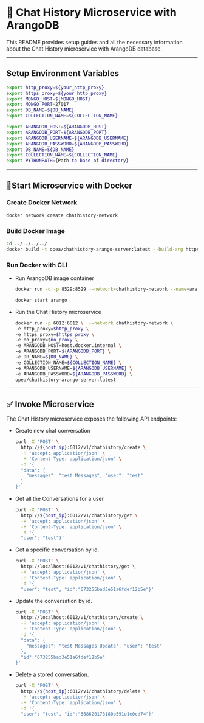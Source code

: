 # 📝 Chat History Microservice with ArangoDB

This README provides setup guides and all the necessary information about the Chat History microservice with ArangoDB database.

---

## Setup Environment Variables

```bash
export http_proxy=${your_http_proxy}
export https_proxy=${your_http_proxy}
export MONGO_HOST=${MONGO_HOST}
export MONGO_PORT=27017
export DB_NAME=${DB_NAME}
export COLLECTION_NAME=${COLLECTION_NAME}
```

```bash
export ARANGODB_HOST=${ARANGODB_HOST}
export ARANGODB_PORT=${ARANGODB_PORT}
export ARANGODB_USERNAME=${ARANGODB_USERNAME}
export ARANGODB_PASSWORD=${ARANGODB_PASSWORD}
export DB_NAME=${DB_NAME}
export COLLECTION_NAME=${COLLECTION_NAME}
export PYTHONPATH={Path to base of directory}
```

---

## 🚀Start Microservice with Docker

### Create Docker Network

```bash
docker network create chathistory-network
``` 

### Build Docker Image

```bash
cd ../../../../
docker build -t opea/chathistory-arango-server:latest --build-arg https_proxy=$https_proxy --build-arg http_proxy=$http_proxy -f comps/chathistory/arango/Dockerfile .
```

### Run Docker with CLI

- Run ArangoDB image container

  ```bash
  docker run -d -p 8529:8529 --network=chathistory-network --name=arango arangodb/arangodb:latest

  docker start arango
  ```

- Run the Chat History microservice

  ```bash
  docker run -p 6012:6012 \  --network chathistory-network \    
  -e http_proxy=$http_proxy \
  -e https_proxy=$https_proxy \
  -e no_proxy=$no_proxy \
  -e ARANGODB_HOST=host.docker.internal \
  -e ARANGODB_PORT=${ARANGODB_PORT} \
  -e DB_NAME=${DB_NAME} \
  -e COLLECTION_NAME=${COLLECTION_NAME} \
  -e ARANGODB_USERNAME=${ARANGODB_USERNAME} \
  -e ARANGODB_PASSWORD=${ARANGODB_PASSWORD} \
  opea/chathistory-arango-server:latest

  ```

---

## ✅ Invoke Microservice

The Chat History microservice exposes the following API endpoints:

- Create new chat conversation

  ```bash
  curl -X 'POST' \
    http://${host_ip}:6012/v1/chathistory/create \
    -H 'accept: application/json' \
    -H 'Content-Type: application/json' \
    -d '{
    "data": {
      "messages": "test Messages", "user": "test"
    }
  }'
  ```

- Get all the Conversations for a user

  ```bash
  curl -X 'POST' \
    http://${host_ip}:6012/v1/chathistory/get \
    -H 'accept: application/json' \
    -H 'Content-Type: application/json' \
    -d '{
    "user": "test"}'
  ```

- Get a specific conversation by id.

  ```bash
  curl -X 'POST' \
    http://localhost:6012/v1/chathistory/get \
    -H 'accept: application/json' \
    -H 'Content-Type: application/json' \
    -d '{
    "user": "test", "id":"673255bad3e51a6fdef12b5e"}'
  ```

- Update the conversation by id.

  ```bash
  curl -X 'POST' \
    http://localhost:6012/v1/chathistory/create \
    -H 'accept: application/json' \
    -H 'Content-Type: application/json' \
    -d '{
    "data": {
      "messages": "test Messages Update", "user": "test"
    },
    "id":"673255bad3e51a6fdef12b5e"
  }'
  ```

- Delete a stored conversation.

  ```bash
  curl -X 'POST' \
    http://${host_ip}:6012/v1/chathistory/delete \
    -H 'accept: application/json' \
    -H 'Content-Type: application/json' \
    -d '{
    "user": "test", "id":"668620173180b591e1e0cd74"}'
  ```
